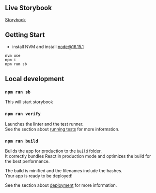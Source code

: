 
## Live Storybook
[Storybook](https://chan-fai-leung.github.io/Testing-this-fork/)

## Getting Start
- install NVM and install node@16.15.1

```
nvm use
npm i
npm run sb
```

## Local development

### `npm run sb`

This will start storybook

### `npm run verify`

Launches the linter and the test runner.\
See the section about [running tests](https://facebook.github.io/create-react-app/docs/running-tests) for more information.

### `npm run build`

Builds the app for production to the `build` folder.\
It correctly bundles React in production mode and optimizes the build for the best performance.

The build is minified and the filenames include the hashes.\
Your app is ready to be deployed!

See the section about [deployment](https://facebook.github.io/create-react-app/docs/deployment) for more information.
